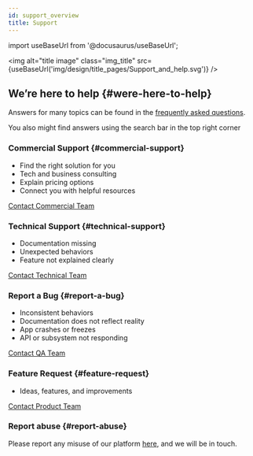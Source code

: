 ```yaml
---
id: support_overview
title: Support
---
```

import useBaseUrl from '@docusaurus/useBaseUrl'; 

<img alt="title image" class="img_title" src={useBaseUrl('img/design/title_pages/Support_and_help.svg')} />
<br/>

## We’re here to help {#were-here-to-help}

Answers for many topics can be found in the [frequently asked questions](/docs/getting_started/faq).
  
You also might find answers using the search bar in the top right corner 


### Commercial Support {#commercial-support}

*  Find the right solution for you
*  Tech and business consulting 
*  Explain pricing options
*  Connect you with helpful resources
  
[Contact Commercial Team](/docs/support/commercial)

### Technical Support {#technical-support}

*  Documentation missing
*  Unexpected behaviors
*  Feature not explained clearly
  
[Contact Technical Team](/docs/support/technical)

### Report a Bug {#report-a-bug}
*  Inconsistent behaviors
*  Documentation does not reflect reality
*  App crashes or freezes
*  API or subsystem not responding
  
[Contact QA Team](/docs/support/bug_report)

### Feature Request {#feature-request}
*  Ideas, features, and improvements
  
[Contact Product Team](/docs/support/feature_request)


### Report abuse {#report-abuse}
Please report any misuse of our platform [here](/docs/support/report_abuse), and we will be in touch.

